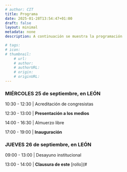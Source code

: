 ```yaml
---
# author: CIT
title: Programa
date: 2025-01-28T13:54:47+01:00
draft: false
layout: minimal 
metadata: none
description: A continuación se muestra la programación

# tags: 
# icon: 
# thumbnail: 
    # url: 
    # author: 
    # authorURL: 
    # origin: 
    # originURL: 
---
```

### MIÉRCOLES 25 de septiembre, en LEÓN

10:30 - 12:30 | Acreditación de congresistas

12:30 - 13:00 | **Presentación a los medios**

14:00 - 16:30 | Almuerzo libre

17:00 - 19:00 | **Inauguración**

### JUEVES 26 de septiembre, en LEÓN

09:00 - 13:00 | Desayuno institucional

13:00 - 14:00 | **Clausura de este** [rollo](#